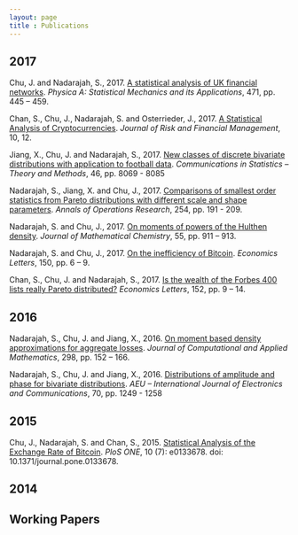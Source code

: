 ```yaml
---
layout: page
title : Publications
---
```


## 2017
<p>Chu, J. and Nadarajah, S., 2017. <a href="https://doi.org/10.1016/j.physa.2016.12.073">A statistical analysis of UK financial networks</a>. <i>Physica A: Statistical Mechanics and its Applications</i>, 471, pp. 445 – 459.</p>
<p>Chan, S., Chu, J., Nadarajah, S. and Osterrieder, J., 2017. <a href="http://dx.doi.org/10.3390/jrfm10020012">A Statistical Analysis of Cryptocurrencies</a>. <i>Journal of Risk and Financial Management</i>, 10, 12.</p>
<p>Jiang, X., Chu, J. and Nadarajah, S., 2017. <a href="http://dx.doi.org/10.1080/03610926.2016.1171358">New classes of discrete bivariate distributions with application to football data</a>. <i>Communications in Statistics – Theory and Methods</i>, 46, pp. 8069 - 8085</p>
<p>Nadarajah, S., Jiang, X. and Chu, J., 2017. <a href="https://doi.org/10.1007/s10479-017-2444-0">Comparisons of smallest order statistics from Pareto distributions with different scale and shape parameters</a>. <i>Annals of Operations Research</i>, 254, pp. 191 - 209.</p>
<p>Nadarajah, S. and Chu, J., 2017. <a href="https://doi.org/10.1007/s10910-016-0717-5">On moments of powers of the Hulthen density</a>. <i>Journal of Mathematical Chemistry</i>, 55, pp. 911 – 913.</p>
<p>Nadarajah, S. and Chu, J., 2017. <a href="https://doi.org/10.1016/j.econlet.2016.10.033">On the inefficiency of Bitcoin</a>. <i>Economics Letters</i>, 150, pp. 6 – 9.</p>
<p>Chan, S., Chu, J. and Nadarajah, S., 2017. <a href="https://doi.org/10.1016/j.econlet.2016.12.017">Is the wealth of the Forbes 400 lists really Pareto distributed?</a> <i>Economics Letters</i>, 152, pp. 9 – 14.</p>

## 2016
<p>Nadarajah, S., Chu, J. and Jiang, X., 2016. <a href="https://doi.org/10.1016/j.cam.2015.11.048">On moment based density approximations for aggregate losses</a>. <i>Journal of Computational and Applied Mathematics</i>, 298, pp. 152 – 166.</p>
<p>Nadarajah, S., Chu, J. and Jiang, X., 2016. <a href="https://doi.org/10.1016/j.aeue.2016.06.009">Distributions of amplitude and phase for bivariate distributions</a>. <i>AEU – International Journal of Electronics and Communications</i>, 70, pp. 1249 - 1258</p>

## 2015
<p>Chu, J., Nadarajah, S. and Chan, S., 2015. <a href="https://doi.org/10.1371/journal.pone.0133678">Statistical Analysis of the Exchange Rate of Bitcoin</a>. <i>PloS ONE</i>, 10 (7): e0133678. doi: 10.1371/journal.pone.0133678.</p>

## 2014

## Working Papers
